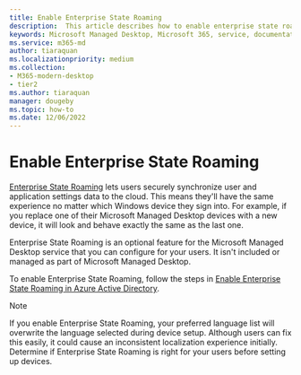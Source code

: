 ```yaml
---
title: Enable Enterprise State Roaming
description:  This article describes how to enable enterprise state roaming
keywords: Microsoft Managed Desktop, Microsoft 365, service, documentation
ms.service: m365-md
author: tiaraquan
ms.localizationpriority: medium
ms.collection: 
- M365-modern-desktop
- tier2
ms.author: tiaraquan
manager: dougeby
ms.topic: how-to
ms.date: 12/06/2022
---
```


# Enable Enterprise State Roaming

[Enterprise State Roaming](/azure/active-directory/devices/enterprise-state-roaming-overview) lets users securely synchronize user and application settings data to the cloud. This means they'll have the same experience no matter which Windows device they sign into. For example, if you replace one of their Microsoft Managed Desktop devices with a new device, it will look and behave exactly the same as the last one.

Enterprise State Roaming is an optional feature for the Microsoft Managed Desktop service that you can configure for your users. It isn't included or managed as part of Microsoft Managed Desktop.

To enable Enterprise State Roaming, follow the steps in [Enable Enterprise State Roaming in Azure Active Directory](/azure/active-directory/devices/enterprise-state-roaming-enable).

>[!NOTE]
>If you enable Enterprise State Roaming, your preferred language list will overwrite the language selected during device setup. Although users can fix this easily, it could cause an inconsistent localization experience initially. Determine if Enterprise State Roaming is right for your users before setting up devices.
